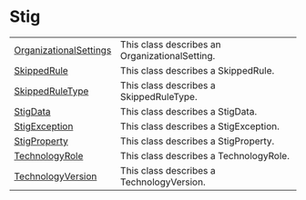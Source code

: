 # Stig

|||
|-|-|
| [OrganizationalSettings][OrganizationalSettings] | This class describes an OrganizationalSetting.|
| [SkippedRule][SkippedRule] | This class describes a SkippedRule.|
| [SkippedRuleType][SkippedRuleType] |This class describes a SkippedRuleType. |
| [StigData][StigData] | This class describes a StigData. |
| [StigException][StigException] | This class describes a StigException. |
| [StigProperty][StigProperty] | This class describes a StigProperty. |
| [TechnologyRole][TechnologyRole] | This class describes a TechnologyRole. |
| [TechnologyVersion][TechnologyVersion] | This class describes a TechnologyVersion. |

[OrganizationalSettings]: https://github.com/Microsoft/PowerStig/wiki/TechDocs.Stig.OrganizationalSettings
[SkippedRule]: https://github.com/Microsoft/PowerStig/wiki/TechDocs.Stig.SkippedRule
[SkippedRuleType]: https://github.com/Microsoft/PowerStig/wiki/TechDocs.Stig.SkippedRuleType
[StigData]: https://github.com/Microsoft/PowerStig/wiki/TechDocs.Stig.StigData
[StigException]: https://github.com/Microsoft/PowerStig/wiki/TechDocs.Stig.StigException
[StigProperty]: https://github.com/Microsoft/PowerStig/wiki/TechDocs.Stig.StigProperty
[TechnologyRole]: https://github.com/Microsoft/PowerStig/wiki/TechDocs.Stig.TechnologyRole
[TechnologyVersion]: https://github.com/Microsoft/PowerStig/wiki/TechDocs.Stig.TechnologyVersion
